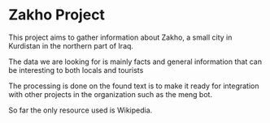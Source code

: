 # Zakho Project

This project aims to gather information about Zakho, a small city in Kurdistan in the northern part of Iraq.

The data we are looking for is mainly facts and general information that can be interesting to both locals and tourists

The processing is done on the found text is to make it ready for integration with other projects in the organization such as the meng bot.

So far the only resource used is Wikipedia.
